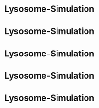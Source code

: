 # Lysosome-Simulation
# Lysosome-Simulation
# Lysosome-Simulation
# Lysosome-Simulation
# Lysosome-Simulation
